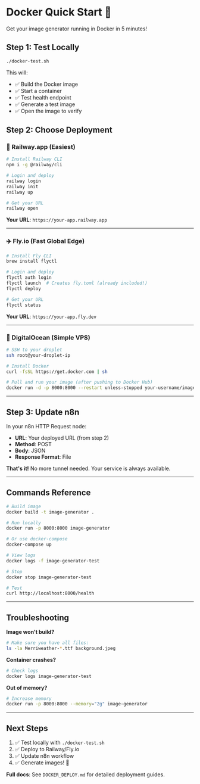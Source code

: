 # Docker Quick Start 🐳

Get your image generator running in Docker in 5 minutes!

## Step 1: Test Locally

```bash
./docker-test.sh
```

This will:
- ✅ Build the Docker image
- ✅ Start a container
- ✅ Test health endpoint
- ✅ Generate a test image
- ✅ Open the image to verify

## Step 2: Choose Deployment

### 🚀 Railway.app (Easiest)

```bash
# Install Railway CLI
npm i -g @railway/cli

# Login and deploy
railway login
railway init
railway up

# Get your URL
railway open
```

**Your URL**: `https://your-app.railway.app`

---

### ✈️ Fly.io (Fast Global Edge)

```bash
# Install Fly CLI
brew install flyctl

# Login and deploy
flyctl auth login
flyctl launch  # Creates fly.toml (already included!)
flyctl deploy

# Get your URL
flyctl status
```

**Your URL**: `https://your-app.fly.dev`

---

### 🌊 DigitalOcean (Simple VPS)

```bash
# SSH to your droplet
ssh root@your-droplet-ip

# Install Docker
curl -fsSL https://get.docker.com | sh

# Pull and run your image (after pushing to Docker Hub)
docker run -d -p 8000:8000 --restart unless-stopped your-username/image-generator
```

---

## Step 3: Update n8n

In your n8n HTTP Request node:
- **URL**: Your deployed URL (from step 2)
- **Method**: POST
- **Body**: JSON
- **Response Format**: File

**That's it!** No more tunnel needed. Your service is always available.

---

## Commands Reference

```bash
# Build image
docker build -t image-generator .

# Run locally
docker run -p 8000:8000 image-generator

# Or use docker-compose
docker-compose up

# View logs
docker logs -f image-generator-test

# Stop
docker stop image-generator-test

# Test
curl http://localhost:8000/health
```

---

## Troubleshooting

**Image won't build?**
```bash
# Make sure you have all files:
ls -la Merriweather-*.ttf background.jpeg
```

**Container crashes?**
```bash
# Check logs
docker logs image-generator-test
```

**Out of memory?**
```bash
# Increase memory
docker run -p 8000:8000 --memory="2g" image-generator
```

---

## Next Steps

1. ✅ Test locally with `./docker-test.sh`
2. ✅ Deploy to Railway/Fly.io
3. ✅ Update n8n workflow
4. ✅ Generate images! 🎉

**Full docs**: See `DOCKER_DEPLOY.md` for detailed deployment guides.

